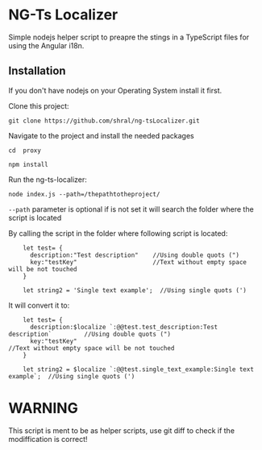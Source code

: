 # NG-Ts Localizer

Simple nodejs helper script to preapre the stings in a TypeScript files for using the Angular i18n.



## Installation
If you don't have nodejs on your Operating System install it first.

Clone this project:

`git clone https://github.com/shral/ng-tsLocalizer.git`

Navigate to the project and install the needed packages

`cd  proxy`

`npm install`

Run the ng-ts-localizer:

`node index.js --path=/thepathtotheproject/`

`--path` parameter is optional if is not set it will search the folder where the script is located

By calling the script in the folder where following script is located:

```
    let test= {
      description:"Test description"    //Using double quots (")
      key:"testKey"                     //Text without empty space will be not touched
    }

    let string2 = 'Single text example';  //Using single quots (')
```
It will convert it to:
```
    let test= {
      description:$localize `:@@test.test_description:Test description`         //Using double quots (")
      key:"testKey"                                                             //Text without empty space will be not touched
    }

    let string2 = $localize `:@@test.single_text_example:Single text example`;  //Using single quots (')

```
# WARNING
This script is ment to be as helper scripts, use git diff to check if the modiffication is correct!

